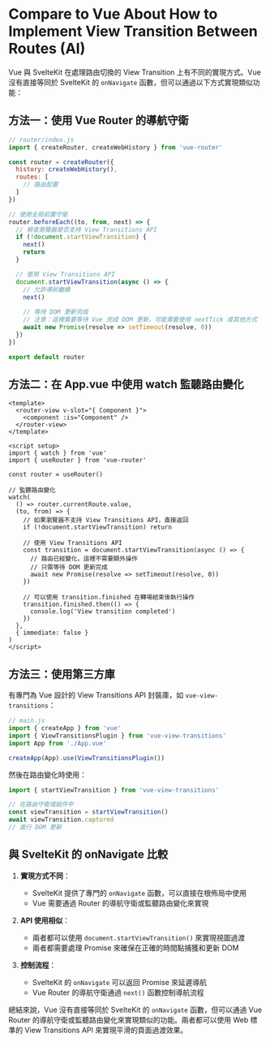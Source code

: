 # Compare to Vue About How to Implement View Transition Between Routes (AI)

Vue 與 SvelteKit 在處理路由切換的 View Transition 上有不同的實現方式。Vue 沒有直接等同於 SvelteKit 的 `onNavigate` 函數，但可以通過以下方式實現類似功能：

## 方法一：使用 Vue Router 的導航守衛

```javascript
// router/index.js
import { createRouter, createWebHistory } from 'vue-router'

const router = createRouter({
  history: createWebHistory(),
  routes: [
    // 路由配置
  ]
})

// 使用全局前置守衛
router.beforeEach((to, from, next) => {
  // 檢查瀏覽器是否支持 View Transitions API
  if (!document.startViewTransition) {
    next()
    return
  }

  // 使用 View Transitions API
  document.startViewTransition(async () => {
    // 允許導航繼續
    next()
    
    // 等待 DOM 更新完成
    // 注意：這裡需要等待 Vue 完成 DOM 更新，可能需要使用 nextTick 或其他方式
    await new Promise(resolve => setTimeout(resolve, 0))
  })
})

export default router
```

## 方法二：在 App.vue 中使用 watch 監聽路由變化

```vue
<template>
  <router-view v-slot="{ Component }">
    <component :is="Component" />
  </router-view>
</template>

<script setup>
import { watch } from 'vue'
import { useRouter } from 'vue-router'

const router = useRouter()

// 監聽路由變化
watch(
  () => router.currentRoute.value,
  (to, from) => {
    // 如果瀏覽器不支持 View Transitions API，直接返回
    if (!document.startViewTransition) return
    
    // 使用 View Transitions API
    const transition = document.startViewTransition(async () => {
      // 路由已經變化，這裡不需要額外操作
      // 只需等待 DOM 更新完成
      await new Promise(resolve => setTimeout(resolve, 0))
    })
    
    // 可以使用 transition.finished 在轉場結束後執行操作
    transition.finished.then(() => {
      console.log('View transition completed')
    })
  },
  { immediate: false }
)
</script>
```

## 方法三：使用第三方庫

有專門為 Vue 設計的 View Transitions API 封裝庫，如 `vue-view-transitions`：

```javascript
// main.js
import { createApp } from 'vue'
import { ViewTransitionsPlugin } from 'vue-view-transitions'
import App from './App.vue'

createApp(App).use(ViewTransitionsPlugin())
```

然後在路由變化時使用：

```javascript
import { startViewTransition } from 'vue-view-transitions'

// 在路由守衛或組件中
const viewTransition = startViewTransition()
await viewTransition.captured
// 進行 DOM 更新
```

## 與 SvelteKit 的 onNavigate 比較

1. **實現方式不同**：
   - SvelteKit 提供了專門的 `onNavigate` 函數，可以直接在根佈局中使用
   - Vue 需要通過 Router 的導航守衛或監聽路由變化來實現

2. **API 使用相似**：
   - 兩者都可以使用 `document.startViewTransition()` 來實現視圖過渡
   - 兩者都需要處理 Promise 來確保在正確的時間點捕獲和更新 DOM

3. **控制流程**：
   - SvelteKit 的 `onNavigate` 可以返回 Promise 來延遲導航
   - Vue Router 的導航守衛通過 `next()` 函數控制導航流程

總結來說，Vue 沒有直接等同於 SvelteKit 的 `onNavigate` 函數，但可以通過 Vue Router 的導航守衛或監聽路由變化來實現類似的功能。兩者都可以使用 Web 標準的 View Transitions API 來實現平滑的頁面過渡效果。

